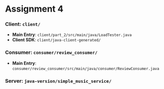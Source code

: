 # Assignment 4

### Client: `client/`
- **Main Entry**: `client/part_2/src/main/java/LoadTester.java`
- **Client SDK**: `client/java-client-generated/`

### Consumer: `consumer/review_consumer/`
- **Main Entry**: `consumer/review_consumer/src/main/java/consumer/ReviewConsumer.java`

### Server: `java-version/simple_music_service/`
